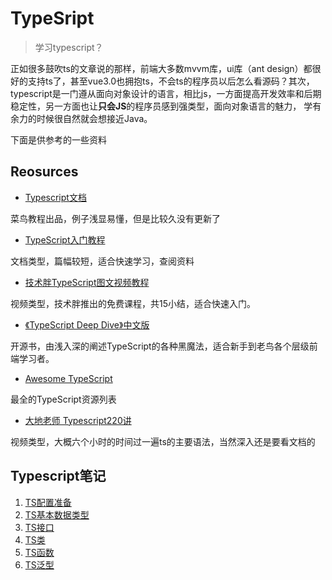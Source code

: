 # TypeSript

> 学习typescript？

正如很多鼓吹ts的文章说的那样，前端大多数mvvm库，ui库（ant design）都很好的支持ts了，甚至vue3.0也拥抱ts，不会ts的程序员以后怎么看源码？其次，
typescript是一门遵从面向对象设计的语言，相比js，一方面提高开发效率和后期稳定性，另一方面也让**只会JS**的程序员感到强类型，面向对象语言的魅力，
学有余力的时候很自然就会想接近Java。

下面是供参考的一些资料

## Reosurces

- [Typescript文档](https://www.runoob.com/manual/gitbook/TypeScript/_book/doc/handbook)

菜鸟教程出品，例子浅显易懂，但是比较久没有更新了

- [TypeScript入门教程](https://ts.xcatliu.com/)

文档类型，篇幅较短，适合快速学习，查阅资料

- [技术胖TypeScript图文视频教程](https://jspang.com/posts/2018/06/27/typesript.html)

视频类型，技术胖推出的免费课程，共15小结，适合快速入门。

- [《TypeScript Deep Dive》中文版](https://jkchao.github.io/typescript-book-chinese/)

开源书，由浅入深的阐述TypeScript的各种黑魔法，适合新手到老鸟各个层级前端学习者。

- [Awesome TypeScript](https://github.com/semlinker/awesome-typescript)

最全的TypeScript资源列表

- [大地老师 Typescript220讲](https://www.bilibili.com/video/av38379328)

视频类型，大概六个小时的时间过一遍ts的主要语法，当然深入还是要看文档的

## Typescript笔记

1. [TS配置准备](https://github.com/Cobatkao/ts/tree/master/1.%E9%85%8D%E7%BD%AE%E5%87%86%E5%A4%87)
2. [TS基本数据类型](https://github.com/Cobatkao/ts/tree/master/2.%E6%95%B0%E6%8D%AE%E7%B1%BB%E5%9E%8B)
3. [TS接口](https://github.com/Cobatkao/ts/tree/master/3.%E6%8E%A5%E5%8F%A3)
4. [TS类](https://github.com/Cobatkao/ts/tree/master/4.%E7%B1%BB)
5. [TS函数](https://github.com/Cobatkao/ts/tree/master/5.%E5%87%BD%E6%95%B0)
6. [TS泛型](https://github.com/Cobatkao/ts/tree/master/6.%E6%B3%9B%E5%9E%8B)